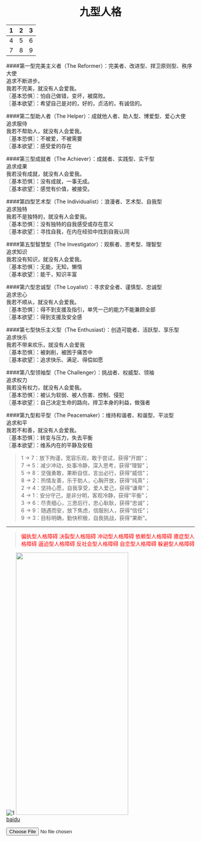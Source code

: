 九型人格
===============================================================================
|1|2|3|
|:---|:---:|---:|
|4|5|6|
|7|8|9|

####第一型完美主义者（The Reformer）：完美者、改进型、捍卫原则型、秩序大使  
追求不断进步。  
我若不完美，就没有人会爱我。  
〖基本恐惧〗：怕自己做错，变坏，被腐败。  
〖基本欲望〗：希望自己是对的，好的，贞洁的，有诚信的。  

####第二型助人者（The Helper）：成就他人者、助人型、博爱型、爱心大使  
追求服侍  
我若不帮助人，就没有人会爱我。  
〖基本恐惧〗：不被爱，不被需要  
〖基本欲望〗：感受爱的存在  

####第三型成就者（The Achiever）：成就者、实践型、实干型  
追求成果  
我若没有成就，就没有人会爱我。  
〖基本恐惧〗：没有成就，一事无成。  
〖基本欲望〗：感觉有价值，被接受。  

####第四型艺术型（The Individualist）：浪漫者、艺术型、自我型  
追求独特  
我若不是独特的，就没有人会爱我。  
〖基本恐惧〗：没有独特的自我感受或存在意义  
〖基本欲望〗：寻找自我，在内在经验中找到自我认同  

####第五型智慧型（The Investigator）：观察者、思考型、理智型  
追求知识  
我若没有知识，就没有人会爱我。  
〖基本恐惧〗：无能，无知，懒惰  
〖基本欲望〗：能干，知识丰富  

####第六型忠诚型（The Loyalist）：寻求安全者、谨慎型、忠诚型  
追求忠心  
我若不顺从，就没有人会爱我。  
〖基本恐惧〗：得不到支援及指引，单凭一己的能力不能兼顾全部  
〖基本欲望〗：得到支援及安全感  

####第七型快乐主义型（The Enthusiast）：创造可能者、活跃型、享乐型  
追求快乐  
我若不带来欢乐，就没有人会爱我  
〖基本恐惧〗：被剥削，被困于痛苦中  
〖基本欲望〗：追求快乐、满足、得偿如愿  

####第八型领袖型（The Challenger）：挑战者、权威型、领袖  
追求权力  
我若没有权力，就没有人会爱我。  
〖基本恐惧〗：被认为软弱、被人伤害、控制、侵犯  
〖基本欲望〗：自己决定生命的路向，捍卫本身的利益，做强者  

####第九型和平型（The Peacemaker）：维持和谐者、和谐型、平淡型  
追求和平  
我若不和善，就没有人会爱我。  
〖基本恐惧〗：转变与压力，失去平衡  
〖基本欲望〗：维系内在的平静及安稳  

>1 → 7：放下拘谨，宽容乐观，敢于尝试，获得“开朗”；  
>7 → 5：减少冲动，处事冷静，深入思考，获得“理智”；  
>5 → 8：坚强勇敢，果断自信，言出必行，获得“威信”；  
>8 → 2：热情友善，乐于助人，心胸开放，获得“纯真”；  
>2 → 4：坚持心愿，自我享受，爱人爱己，获得“谦卑”；  
>4 → 1：安分守己，是非分明，客观冷静，获得“平衡”；  
>3 → 6：尽责细心，三思后行，忠心耿耿，获得“忠诚”；  
>6 → 9：随遇而安，放下焦虑，信服别人，获得“信任”；  
>9 → 3：目标明确，勤快积极，自我挑战，获得“果断”。  
*****************************
><font color=red>
>偏执型人格障碍  
>决裂型人格阻碍  
>冲动型人格障碍  
>依赖型人格障碍  
>癔症型人格障碍  
>逼迫型人格障碍  
>反社会型人格障碍  
>自恋型人格障碍  
>躲避型人格障碍  
></font>

![1](../img/1.jpg '鱼人')
<img src=G:\Documents\源码\Git\img\1.jpg width="300" height="700" />
<br/>
[baidu][1]

[1]: http://www.baidu.com

<style>
h1{
    text-align:center;
    margin:0 auto;
}
</style>
<script language='javascript'>
function getFullPath(obj){
    if(obj){
        else if(window.navigator.userAgent.indexOf("Firefox")>=1){
            if(obj.files){
                return obj.files.item(0).getAsDataURL();
            }
            return obj.value;
        }
        return obj.value;
    }
}
</script> 
<input type="file" onchange="document.getElementById('img').src=getFullPath(this);" />
<img id="img" /> 